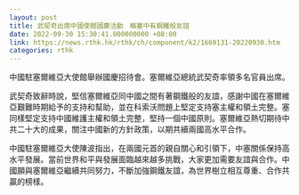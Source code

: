```yaml
---
layout: post
title: 武契奇出席中國使館國慶活動　稱塞中有鋼鐵般友誼
date: 2022-09-30 15:30:41.000000000 +08:00
link: https://news.rthk.hk/rthk/ch/component/k2/1669131-20220930.htm
categories: rthk
---
```


中國駐塞爾維亞大使館舉辦國慶招待會。塞爾維亞總統武契奇率領多名官員出席。

武契奇致辭時說，堅信塞爾維亞同中國之間有著鋼鐵般的友誼，感謝中國在塞爾維亞艱難時期給予的支持和幫助，並在科索沃問題上堅定支持塞主權和領土完整。塞同樣堅定支持中國維護主權和領土完整，堅持一個中國原則。塞爾維亞熱切期待中共二十大的成果，關注中國新的方針政策，以期共續兩國高水平合作。

中國駐塞爾維亞大使陳波指出，在兩國元首的親自關心和引領下，中塞關係保持高水平發展。當前世界和平與發展面臨越來越多挑戰，大家更加需要友誼與合作。中國願與塞爾維亞繼續共同努力，不斷加強鋼鐵友誼，為世界樹立相互尊重、合作共贏的榜樣。
